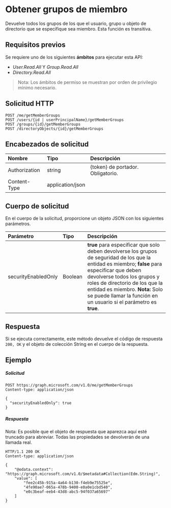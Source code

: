 # <a name="get-member-groups"></a>Obtener grupos de miembro

Devuelve todos los grupos de los que el usuario, grupo u objeto de directorio que se especifique sea miembro. Esta función es transitiva.

## <a name="prerequisites"></a>Requisitos previos
Se requiere uno de los siguientes **ámbitos** para ejecutar esta API: 
- _User.Read.All_ Y _Group.Read.All_
- _Directory.Read.All_

> Nota: Los ámbitos de permiso se muestran por orden de privilegio mínimo necesario.

## <a name="http-request"></a>Solicitud HTTP
<!-- { "blockType": "ignored" } -->
```http
POST /me/getMemberGroups
POST /users/{id | userPrincipalName}/getMemberGroups
POST /groups/{id}/getMemberGroups
POST /directoryObjects/{id}/getMemberGroups
```
## <a name="request-headers"></a>Encabezados de solicitud
| Nombre       | Tipo | Descripción|
|:---------------|:--------|:----------|
| Authorization  | string  | {token} de portador. Obligatorio. |
| Content-Type  | application/json  |

## <a name="request-body"></a>Cuerpo de solicitud
En el cuerpo de la solicitud, proporcione un objeto JSON con los siguientes parámetros.

| Parámetro    | Tipo   |Descripción|
|:---------------|:--------|:----------|
|securityEnabledOnly|Boolean| **true** para especificar que solo deben devolverse los grupos de seguridad de los que la entidad es miembro; **false** para especificar que deben devolverse todos los grupos y roles de directorio de los que la entidad es miembro. **Nota:** Solo se puede llamar la función en un usuario si el parámetro es **true**. |

## <a name="response"></a>Respuesta
Si se ejecuta correctamente, este método devuelve el código de respuesta `200, OK` y el objeto de colección String en el cuerpo de la respuesta.

## <a name="example"></a>Ejemplo

##### <a name="request"></a>Solicitud

<!-- {
  "blockType": "request",
  "name": "directoryobject_getmembergroups"
}-->
```http
POST https://graph.microsoft.com/v1.0/me/getMemberGroups
Content-type: application/json

{
  "securityEnabledOnly": true
}
```

##### <a name="response"></a>Respuesta
Nota: Es posible que el objeto de respuesta que aparezca aquí esté truncado para abreviar. Todas las propiedades se devolverán de una llamada real.
<!-- {
  "blockType": "response",
  "truncated": true,
  "@odata.type": "string",
  "isCollection": true
} -->
```http
HTTP/1.1 200 OK
Content-type: application/json

{
    "@odata.context": "https://graph.microsoft.com/v1.0/$metadata#Collection(Edm.String)",
    "value": [
        "fee2c45b-915a-4a64-b130-f4eb9e75525e",
        "4fe90ae7-065a-478b-9400-e0a0e1cbd540",
        "e0c3beaf-eeb4-43d8-abc5-94f037a65697"
    ]
}
```

<!-- uuid: 8fcb5dbc-d5aa-4681-8e31-b001d5168d79
2015-10-25 14:57:30 UTC -->
<!-- {
  "type": "#page.annotation",
  "description": "directoryObject: getMemberGroups",
  "keywords": "",
  "section": "documentation",
  "tocPath": ""
}-->
